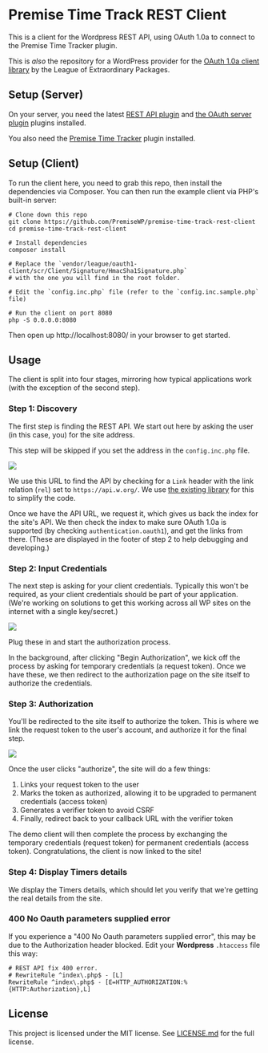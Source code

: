 # Premise Time Track REST Client

This is a client for the Wordpress REST API, using OAuth 1.0a to connect to the Premise Time Tracker plugin.

This is *also* the repository for a WordPress provider for the [OAuth 1.0a client library][league-oauth] by the League of Extraordinary Packages.

[league-oauth]: https://github.com/thephpleague/oauth1-client

## Setup (Server)

On your server, you need the latest [REST API plugin][] and [the OAuth server plugin][oauth] plugins installed.

[REST API plugin]: https://wordpress.org/plugins/rest-api/
[oauth]: https://github.com/WP-API/OAuth1

You also need the [Premise Time Tracker](https://github.com/PremiseWP/premise-time-track/) plugin installed.

## Setup (Client)

To run the client here, you need to grab this repo, then install the dependencies via Composer. You can then run the example client via PHP's built-in server:

```
# Clone down this repo
git clone https://github.com/PremiseWP/premise-time-track-rest-client
cd premise-time-track-rest-client

# Install dependencies
composer install

# Replace the `vendor/league/oauth1-client/scr/Client/Signature/HmacSha1Signature.php`
# with the one you will find in the root folder.

# Edit the `config.inc.php` file (refer to the `config.inc.sample.php` file)

# Run the client on port 8080
php -S 0.0.0.0:8080
```

Then open up http://localhost:8080/ in your browser to get started.

## Usage

The client is split into four stages, mirroring how typical applications work (with the exception of the second step).

### Step 1: Discovery

The first step is finding the REST API. We start out here by asking the user (in this case, you) for the site address.

This step will be skipped if you set the address in the `config.inc.php` file.

<img src="http://i.imgur.com/m03qws1.png" />

We use this URL to find the API by checking for a `Link` header with the link relation (`rel`) set to `https://api.w.org/`. We use [the existing library][discovery-php] for this to simplify the code.

Once we have the API URL, we request it, which gives us back the index for the site's API. We then check the index to make sure OAuth 1.0a is supported (by checking `authentication.oauth1`), and get the links from there. (These are displayed in the footer of step 2 to help debugging and developing.)

[discovery-php]: https://github.com/WP-API/discovery-php


### Step 2: Input Credentials

The next step is asking for your client credentials. Typically this won't be required, as your client credentials should be part of your application. (We're working on solutions to get this working across all WP sites on the internet with a single key/secret.)

<img src="http://i.imgur.com/COQZrDW.png" />

Plug these in and start the authorization process.

In the background, after clicking "Begin Authorization", we kick off the process by asking for temporary credentials (a request token). Once we have these, we then redirect to the authorization page on the site itself to authorize the credentials.


### Step 3: Authorization

You'll be redirected to the site itself to authorize the token. This is where we link the request token to the user's account, and authorize it for the final step.

<img src="http://i.imgur.com/E1uwSNw.png" />

Once the user clicks "authorize", the site will do a few things:

1. Links your request token to the user
2. Marks the token as authorized, allowing it to be upgraded to permanent credentials (access token)
3. Generates a verifier token to avoid CSRF
4. Finally, redirect back to your callback URL with the verifier token

The demo client will then complete the process by exchanging the temporary credentials (request token) for permanent credentials (access token). Congratulations, the client is now linked to the site!


### Step 4: Display Timers details

We display the Timers details, which should let you verify that we're getting the real details from the site.

### 400 No Oauth parameters supplied error

If you experience a "400 No Oauth parameters supplied error", this may be due to the Authorization header blocked.
Edit your **Wordpress** `.htaccess` file this way:

```
# REST API fix 400 error.
# RewriteRule ^index\.php$ - [L]
RewriteRule ^index\.php$ - [E=HTTP_AUTHORIZATION:%{HTTP:Authorization},L]
```

## License

This project is licensed under the MIT license. See [LICENSE.md](LICENSE.md) for the full license.
